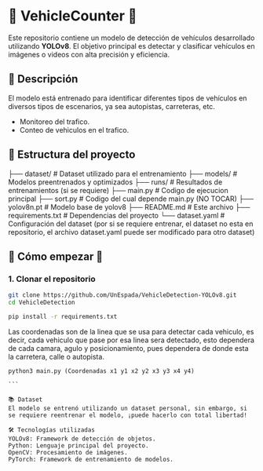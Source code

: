 # 🚗 VehicleCounter 🚗


Este repositorio contiene un modelo de detección de vehículos desarrollado utilizando **YOLOv8**. El objetivo principal es detectar y clasificar vehículos en imágenes o videos con alta precisión y eficiencia.

## 📜 Descripción

El modelo está entrenado para identificar diferentes tipos de vehículos en diversos tipos de escenarios, ya sea autopistas, carreteras, etc.
- Monitoreo del trafico.
- Conteo de vehiculos en el trafico.

## 📂 Estructura del proyecto
├── dataset/ # Dataset utilizado para el entrenamiento 
├── models/ # Modelos preentrenados y optimizados 
├── runs/ # Resultados de entrenamientos (si se requiere)
├── main.py # Codigo de ejecucion principal
├── sort.py # Codigo del cual depende main.py (NO TOCAR)
├── yolov8n.pt # Modelo base de yolov8
├── README.md # Este archivo 
├── requirements.txt # Dependencias del proyecto 
└── dataset.yaml # Configuración del dataset (por si se requiere entrenar, el dataset no esta en repositorio, el archivo dataset.yaml puede ser modificado para otro dataset)


## 🚀 Cómo empezar 🚀

### 1. Clonar el repositorio
```bash
git clone https://github.com/UnEspada/VehicleDetection-YOLOv8.git
cd VehicleDetection

pip install -r requirements.txt

````

Las coordenadas son de la linea que se usa para detectar cada vehiculo, es decir, cada vehiculo que pase por esa linea sera detectado, esto dependera de cada camara, agulo y posicionamiento, pues dependera de donde esta la carretera, calle o autopista.

````
python3 main.py (Coordenadas x1 y1 x2 y2 x3 y3 x4 y4)

```

📚 Dataset
El modelo se entrenó utilizando un dataset personal, sin embargo, si se requiere reentrenar el modelo, ¡puede hacerlo con total libertad!

🛠 Tecnologías utilizadas
YOLOv8: Framework de detección de objetos.
Python: Lenguaje principal del proyecto.
OpenCV: Procesamiento de imágenes.
PyTorch: Framework de entrenamiento de modelos.


